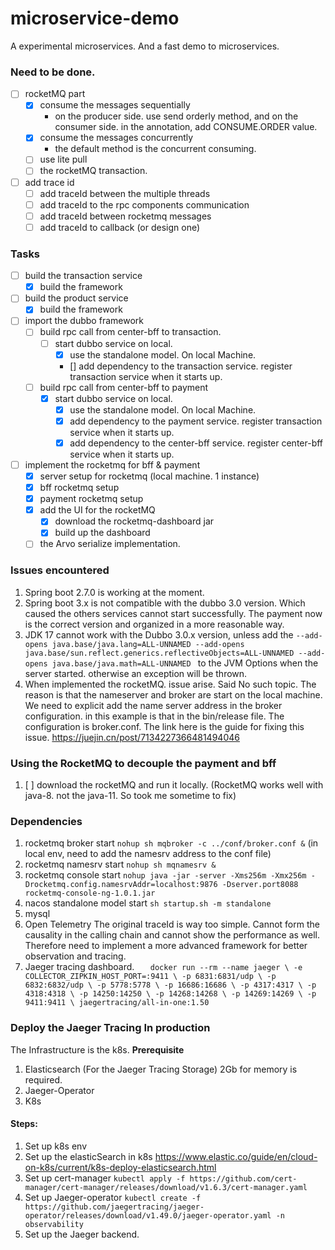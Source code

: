 # microservice-demo
A experimental microservices. And a fast demo to microservices.


### Need to be done.
- [ ] rocketMQ part
  - [x] consume the messages sequentially
    - on the producer side. use send orderly method, and on the consumer side. in the annotation, add CONSUME.ORDER value.
  - [x] consume the messages concurrently
    - the default method is the concurrent consuming.
  - [ ] use lite pull
  - [ ] the rocketMQ transaction.
- [ ] add trace id
  - [ ] add traceId between the multiple threads
  - [ ] add traceId to the rpc components communication
  - [ ] add traceId between rocketmq messages
  - [ ] add traceId to callback (or design one)
 
### Tasks
- [ ] build the transaction service
  - [x] build the framework
- [ ] build the product service
  - [x] build the framework
- [ ] import the dubbo framework
  - [ ] build rpc call from center-bff to transaction.
    - [ ] start dubbo service on local.
      - [x] use the standalone model. On local Machine.
      - [] add dependency to the transaction service. register transaction service when it starts up.
  - [ ] build rpc call from center-bff to payment
    - [x] start dubbo service on local.
      - [x] use the standalone model. On local Machine.
      - [x] add dependency to the payment service. register transaction service when it starts up.
      - [x] add dependency to the center-bff service. register center-bff service when it starts up.
- [ ] implement the rocketmq for bff & payment
  - [x] server setup for rocketmq (local machine. 1 instance)
  - [x] bff rocketmq setup
  - [x] payment rocketmq setup
  - [x] add the UI for the rocketMQ
    - [x] download the rocketmq-dashboard jar 
    - [x] build up the dashboard
  - [ ] the Arvo serialize implementation.
### Issues encountered
  1. Spring boot 2.7.0 is working at the moment.
  2. Spring boot 3.x is not compatible with the dubbo 3.0 version. Which caused the others services cannot start successfully. The payment now is the correct version and organized in a more reasonable way.
  3. JDK 17 cannot work with the Dubbo 3.0.x version, unless add the `--add-opens java.base/java.lang=ALL-UNNAMED --add-opens java.base/sun.reflect.generics.reflectiveObjects=ALL-UNNAMED --add-opens java.base/java.math=ALL-UNNAMED
     ` to the JVM Options when the server started. otherwise an exception will be thrown.
  4. When implemented the rocketMQ. issue arise. Said No such topic. The reason is that the nameserver and broker are start on the local machine. We need to explicit add the name server address in the broker configuration. in this example is that in the bin/release file. The configuration is broker.conf. The link here is the guide for fixing this issue. https://juejin.cn/post/7134227366481494046

### Using the RocketMQ to decouple the payment and bff
1. [ ] download the rocketMQ and run it locally. (RocketMQ works well with java-8. not the java-11. So took me sometime to fix)

### Dependencies 
1. rocketmq broker start
   `nohup sh mqbroker -c ../conf/broker.conf &` (in local env, need to add the namesrv address to the conf file)
2. rocketmq namesrv start
   `nohup sh mqnamesrv &`
3. rocketmq console start
   `nohup java -jar -server -Xms256m -Xmx256m -Drocketmq.config.namesrvAddr=localhost:9876 -Dserver.port8088 rocketmq-console-ng-1.0.1.jar`
4. nacos standalone model start
   `sh startup.sh -m standalone`
5. mysql
6. Open Telemetry
   The original traceId is way too simple. Cannot form the causality in the calling chain and cannot show the performance as well. Therefore need to implement a more advanced framework for better observation and tracing.
7. Jaeger tracing dashboard.
`   docker run --rm --name jaeger \
   -e COLLECTOR_ZIPKIN_HOST_PORT=:9411 \
   -p 6831:6831/udp \
   -p 6832:6832/udp \
   -p 5778:5778 \
   -p 16686:16686 \
   -p 4317:4317 \
   -p 4318:4318 \
   -p 14250:14250 \
   -p 14268:14268 \
   -p 14269:14269 \
   -p 9411:9411 \
   jaegertracing/all-in-one:1.50`

### Deploy the Jaeger Tracing In production
The Infrastructure is the k8s.
**Prerequisite**
1. Elasticsearch (For the Jaeger Tracing Storage) 2Gb for memory is required.
2. Jaeger-Operator
3. K8s
#### Steps:
1. Set up k8s env
2. Set up the elasticSearch in k8s https://www.elastic.co/guide/en/cloud-on-k8s/current/k8s-deploy-elasticsearch.html
3. Set up cert-manager
    `kubectl apply -f https://github.com/cert-manager/cert-manager/releases/download/v1.6.3/cert-manager.yaml`
4. Set up Jaeger-operator
    `kubectl create -f https://github.com/jaegertracing/jaeger-operator/releases/download/v1.49.0/jaeger-operator.yaml -n observability`
5. Set up the Jaeger backend.

